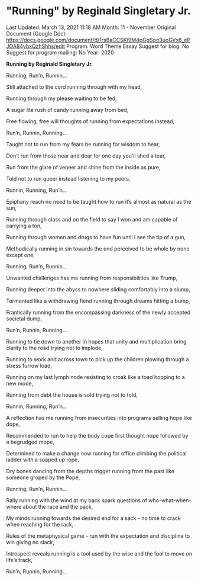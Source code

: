 # "Running" by Reginald Singletary Jr.

Last Updated: March 13, 2021 11:18 AM
Month: 11 - November
Original Document (Google Doc): https://docs.google.com/document/d/1rsBaCCSKi9M4pGgSpo3uoGVx6_ePJOA84ybxQzhShhs/edit
Program: Word Theme Essay
Suggest for blog: No
Suggest for program mailing: No
Year: 2020

**Running by Reginald Singletary Jr.**

Running, Run’n, Runnin…

Still attached to the cord running through with my head,

Running through my please waiting to be fed,

A sugar lite rush of candy running away from bed,

Free flowing, free will thoughts of running from expectations instead,

Run’n, Runnin, Running…

Taught not to run from my fears be running for wisdom to hear,

Don’t run from those near and dear for one day you’ll shed a tear,

Run from the glare of veneer and shine from the inside as pure,

Told not to run queer instead listening to my peers,

Runnin, Running, Run’n…

Epiphany reach no need to be taught how to run it’s almost as natural as the sun,

Running through class and on the field to say I won and am capable of carrying a ton,

Running through women and drugs to have fun until I see the tip of a gun,

Methodically running in sin towards the end perceived to be whole by none except one,

Running, Run’n, Runnin…

Unwanted challenges has me running from responsibilities like Trump,

Running deeper into the abyss to nowhere sliding comfortably into a slump,

Tormented like a withdrawing fiend running through dreams hitting a bump,

Frantically running from the encompassing darkness of the newly accepted societal dump,

Run’n, Runnin, Running…

Running to tie down to another in hopes that unity and multiplication bring clarity to the road trying not to implode,

Running to work and across town to pick up the children plowing through a stress furrow load,

Running on my last lymph node resisting to croak like a toad hopping to a new mode,

Running from debt the house is sold trying not to fold,

Runnin, Running, Run’n…

A reflection has me running from insecurities into programs selling hope like dope,

Recommended to run to help the body cope first thought nope followed by a begrudged mope,

Determined to make a change now running for office climbing the political ladder with a soaped up rope,

Dry bones dancing from the depths trigger running from the past like someone groped by the Pope,

Running, Run’n, Runnin…

Rally running with the wind at my back spark questions of who-what-when-where about the race and the pack,

My minds running towards the desired end for a sack - no time to crack when reaching for the rack,

Rules of the metaphysical game - run with the expectation and discipline to win giving no slack,

Introspect reveals running is a tool used by the wise and the fool to move on life’s track,

Run’n, Runnin, Running…